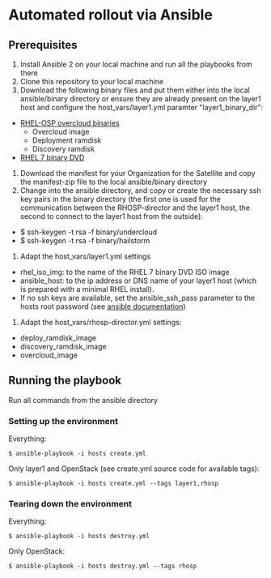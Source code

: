 # Automated rollout via Ansible
## Prerequisites
1. Install Ansible 2 on your local machine and run all the playbooks from there
1. Clone this repository to your local machine
1. Download the following binary files and put them either into the local ansible/binary directory or ensure they are already present on the layer1 host and configure the host_vars/layer1.yml paramter "layer1_binary_dir":
  - <a href="https://access.redhat.com/downloads/content/191/ver=7/rhel---7/7/x86_64/product-software" target="_blank">RHEL-OSP overcloud binaries</a>
    - Overcloud image
    - Deployment ramdisk
    - Discovery ramdisk
  - <a href="https://access.redhat.com/downloads/content/69/ver=/rhel---7/7.2/x86_64/product-software">RHEL 7 binary DVD</a>
1. Download the manifest for your Organization for the Satellite and copy the manifest-zip file to the local ansible/binary directory
1. Change into the ansible directory, and copy or create the necessary ssh key pairs in the binary directory (the first one is used for the communication between the RHOSP-director and the layer1 host, the second to connect to the layer1 host from the outside):
  - $ ssh-keygen -t rsa -f binary/undercloud
  - $ ssh-keygen -t rsa -f binary/hailstorm
1. Adapt the host_vars/layer1.yml settings
  - rhel_iso_img: to the name of the RHEL 7 binary DVD ISO image
  - ansible_host: to the ip address or DNS name of your layer1 host (which is prepared with a minimal RHEL install).  
  - If no ssh keys are available, set the ansible_ssh_pass parameter to the hosts root password (see [ansible documentation](http://docs.ansible.com/ansible/intro_inventory.html))
1. Adapt the host_vars/rhosp-director.yml settings:
  - deploy_ramdisk_image
  - discovery_ramdisk_image
  - overcloud_image

## Running the playbook
Run all commands from the ansible directory

### Setting up the environment
Everything:
```
$ ansible-playbook -i hosts create.yml
```
Only layer1 and OpenStack (see create.yml source code for available tags):
```
$ ansible-playbook -i hosts create.yml --tags layer1,rhosp
```
### Tearing down the environment
Everything:
```
$ ansible-playbook -i hosts destroy.yml
```
Only OpenStack:
```
$ ansible-playbook -i hosts destroy.yml --tags rhosp
```
